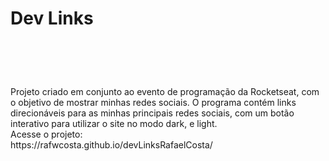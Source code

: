 <h1>Dev Links<h1/>
<br/>
</h2>Projeto criado em conjunto ao evento de programação da Rocketseat, com o objetivo de mostrar minhas redes sociais. O programa contém links direcionáveis para as minhas principais redes sociais, com um botão interativo para utilizar o site no modo dark, e light.</h2>
<br/>
Acesse o projeto: <br/>
https://rafwcosta.github.io/devLinksRafaelCosta/
